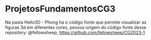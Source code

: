 # ProjetosFundamentosCG3
Na pasta Hello3D - Phong há o código fonte que permite visualizar as figuras 3d em diferentes cores, pessoa origem do código fonte desse repository: @fellowsheep, https://github.com/fellowsheep/CG2023-1
